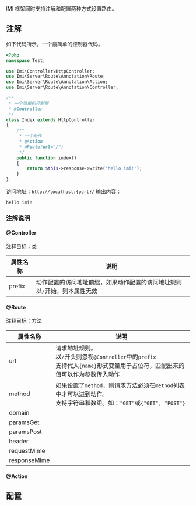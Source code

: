 IMI 框架同时支持注解和配置两种方式设置路由。

## 注解

如下代码所示，一个最简单的控制器代码。

```php
<?php
namespace Test;

use Imi\Controller\HttpController;
use Imi\Server\Route\Annotation\Route;
use Imi\Server\Route\Annotation\Action;
use Imi\Server\Route\Annotation\Controller;

/**
 * 一个简单的控制器
 * @Controller
 */
class Index extends HttpController
{
	/**
	 * 一个动作
	 * @Action
	 * @Route(url="/")
	 */
	public function index()
	{
		return $this->response->write('hello imi!');
	}
}
```

访问地址：`http://localhost:{port}/`
输出内容：
```
hello imi!
```

### 注解说明

#### @Controller

注释目标：类

| 属性名称 | 说明 |
| ------------ | ------------ 
| prefix | 动作配置的访问地址前缀，如果动作配置的访问地址规则以`/`开始，则本属性无效 |

#### @Route

注释目标：方法

| 属性名称 | 说明 |
| ------------ | ------------ 
| url | 请求地址规则。<br/>以`/`开头则忽视`@Controller`中的`prefix`<br/>支持代入`{name}`形式变量用于占位符，匹配出来的值可以作为参数传入动作 |
| method | 如果设置了`method`，则请求方法必须在`method`列表中才可以进到动作。<br/>支持字符串和数组。如：`"GET"`或`{"GET", "POST"}` |
| domain |  |
| paramsGet |  |
| paramsPost |  |
| header |  |
| requestMime |  |
| responseMime |  |

#### @Action

## 配置

